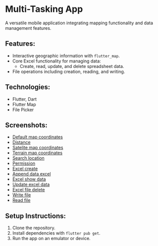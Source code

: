 # Multi-Tasking App

A versatile mobile application integrating mapping functionality and data management features.

## Features:
- Interactive geographic information with `flutter_map`.
- Core Excel functionality for managing data:
  - Create, read, update, and delete spreadsheet data.
- File operations including creation, reading, and writing.

## Technologies:
- Flutter, Dart
- Flutter Map
- File Picker

## Screenshots:
- [Default map coordinates](Multi-Tasking%20App/work_task/screenshot/defaultMapCoordinates.jpg)
- [Distance](Multi-Tasking%20App/work_task/screenshot/distance.jpg)
- [Satelite map coordinates](Multi-Tasking%20App/work_task/screenshot/sateliteMapCoordinates.jpg)
- [Terrain map coordinates](Multi-Tasking%20App/work_task/screenshot/terrainMapCoordinates.jpg)
- [Search location](Multi-Tasking%20App/work_task/screenshot/searchLocation.jpg)
- [Permission](Multi-Tasking%20App/work_task/screenshot/allowPermission.jpg)
- [Excel create](Multi-Tasking%20App/work_task/screenshot/excelCreate.jpg)
- [Append data excel](Multi-Tasking%20App/work_task/screenshot/appendDataExcel.jpg)    
- [Excel show data](Multi-Tasking%20App/work_task/screenshot/excelShowData.jpg)
- [Update excel data](Multi-Tasking%20App/work_task/screenshot/updateExcelData.jpg)
- [Excel file delete](Multi-Tasking%20App/work_task/screenshot/excelDelete.jpg)
- [Write file](Multi-Tasking%20App/work_task/screenshot/writeFile.jpg)
- [Read file](Multi-Tasking%20App/work_task/screenshot/readFile.jpg)

## Setup Instructions:
1. Clone the repository.
2. Install dependencies with `flutter pub get`.
3. Run the app on an emulator or device.


